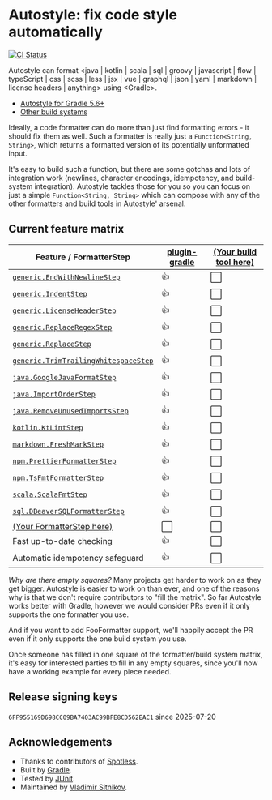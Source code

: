 # Autostyle: fix code style automatically

<!---freshmark shields
output = [
  link(image('CI Status', 'https://github.com/{{org}}/{{name}}/workflows/CI/badge.svg'), 'https://github.com/{{org}}/{{name}}/actions'),
  ].join('\n');
-->
[![CI Status](https://github.com/autostyle/autostyle/workflows/CI/badge.svg)](https://github.com/autostyle/autostyle/actions)
<!---freshmark /shields -->

Autostyle can format &lt;java | kotlin | scala | sql | groovy | javascript | flow | typeScript | css | scss | less | jsx | vue | graphql | json | yaml | markdown | license headers | anything> using &lt;Gradle>.

- [Autostyle for Gradle 5.6+](plugin-gradle)
- [Other build systems](CONTRIBUTING.md#how-to-add-a-new-plugin-for-a-build-system)

Ideally, a code formatter can do more than just find formatting errors - it should fix them as well. Such a formatter is really just a `Function<String, String>`, which returns a formatted version of its potentially unformatted input.

It's easy to build such a function, but there are some gotchas and lots of integration work (newlines, character encodings, idempotency, and build-system integration). Autostyle tackles those for you so you can focus on just a simple `Function<String, String>` which can compose with any of the other formatters and build tools in Autostyle' arsenal.

## Current feature matrix

<!---freshmark matrix
function lib(className)   { return '| [`' + className + '`](lib/src/main/java/com/github/autostyle/' + className.replace('.', '/') + '.java) | ' }
function extra(className) { return '| [`' + className + '`](lib-extra/src/main/java/com/github/autostyle/extra/' + className.replace('.', '/') + '.java) | ' }

//                                               | GRADLE        | (new)   |
output = [
'| Feature / FormatterStep                       | [plugin-gradle](plugin-gradle/README.md) | [(Your build tool here)](CONTRIBUTING.md#how-to-add-a-new-plugin-for-a-build-system) |',
'| --------------------------------------------- | ------------- | --------|',
lib('generic.EndWithNewlineStep')                +'{{yes}}       | {{no}}  |',
lib('generic.IndentStep')                        +'{{yes}}       | {{no}}  |',
lib('generic.LicenseHeaderStep')                 +'{{yes}}       | {{no}}  |',
lib('generic.ReplaceRegexStep')                  +'{{yes}}       | {{no}}  |',
lib('generic.ReplaceStep')                       +'{{yes}}       | {{no}}  |',
lib('generic.TrimTrailingWhitespaceStep')        +'{{yes}}       | {{no}}  |',
lib('java.GoogleJavaFormatStep')                 +'{{yes}}       | {{no}}  |',
lib('java.ImportOrderStep')                      +'{{yes}}       | {{no}}  |',
lib('java.RemoveUnusedImportsStep')              +'{{yes}}       | {{no}}  |',
lib('kotlin.KtLintStep')                         +'{{yes}}       | {{no}}  |',
lib('markdown.FreshMarkStep')                    +'{{yes}}       | {{no}}  |',
lib('npm.PrettierFormatterStep')                 +'{{yes}}       | {{no}}  |',
lib('npm.TsFmtFormatterStep')                    +'{{yes}}       | {{no}}  |',
lib('scala.ScalaFmtStep')                        +'{{yes}}       | {{no}}  |',
lib('sql.DBeaverSQLFormatterStep')               +'{{yes}}       | {{no}}  |',
'| [(Your FormatterStep here)](CONTRIBUTING.md#how-to-add-a-new-formatterstep) | {{no}}       | {{no}}  |',
'| Fast up-to-date checking                      | {{yes}}       | {{no}}  |',
'| Automatic idempotency safeguard               | {{yes}}       | {{no}}  |',
''
].join('\n');
-->
| Feature / FormatterStep                       | [plugin-gradle](plugin-gradle/README.md) | [(Your build tool here)](CONTRIBUTING.md#how-to-add-a-new-plugin-for-a-build-system) |
| --------------------------------------------- | ------------- | --------|
| [`generic.EndWithNewlineStep`](lib/src/main/java/com/github/autostyle/generic/EndWithNewlineStep.java) | :+1:       | :white_large_square:  |
| [`generic.IndentStep`](lib/src/main/java/com/github/autostyle/generic/IndentStep.java) | :+1:       | :white_large_square:  |
| [`generic.LicenseHeaderStep`](lib/src/main/java/com/github/autostyle/generic/LicenseHeaderStep.java) | :+1:       | :white_large_square:  |
| [`generic.ReplaceRegexStep`](lib/src/main/java/com/github/autostyle/generic/ReplaceRegexStep.java) | :+1:       | :white_large_square:  |
| [`generic.ReplaceStep`](lib/src/main/java/com/github/autostyle/generic/ReplaceStep.java) | :+1:       | :white_large_square:  |
| [`generic.TrimTrailingWhitespaceStep`](lib/src/main/java/com/github/autostyle/generic/TrimTrailingWhitespaceStep.java) | :+1:       | :white_large_square:  |
| [`java.GoogleJavaFormatStep`](lib/src/main/java/com/github/autostyle/java/GoogleJavaFormatStep.java) | :+1:       | :white_large_square:  |
| [`java.ImportOrderStep`](lib/src/main/java/com/github/autostyle/java/ImportOrderStep.java) | :+1:       | :white_large_square:  |
| [`java.RemoveUnusedImportsStep`](lib/src/main/java/com/github/autostyle/java/RemoveUnusedImportsStep.java) | :+1:       | :white_large_square:  |
| [`kotlin.KtLintStep`](lib/src/main/java/com/github/autostyle/kotlin/KtLintStep.java) | :+1:       | :white_large_square:  |
| [`markdown.FreshMarkStep`](lib/src/main/java/com/github/autostyle/markdown/FreshMarkStep.java) | :+1:       | :white_large_square:  |
| [`npm.PrettierFormatterStep`](lib/src/main/java/com/github/autostyle/npm/PrettierFormatterStep.java) | :+1:       | :white_large_square:  |
| [`npm.TsFmtFormatterStep`](lib/src/main/java/com/github/autostyle/npm/TsFmtFormatterStep.java) | :+1:       | :white_large_square:  |
| [`scala.ScalaFmtStep`](lib/src/main/java/com/github/autostyle/scala/ScalaFmtStep.java) | :+1:       | :white_large_square:  |
| [`sql.DBeaverSQLFormatterStep`](lib/src/main/java/com/github/autostyle/sql/DBeaverSQLFormatterStep.java) | :+1:       | :white_large_square:  |
| [(Your FormatterStep here)](CONTRIBUTING.md#how-to-add-a-new-formatterstep) | :white_large_square:       | :white_large_square:  |
| Fast up-to-date checking                      | :+1:       | :white_large_square:  |
| Automatic idempotency safeguard               | :+1:       | :white_large_square:  |
<!---freshmark /matrix -->

*Why are there empty squares?* Many projects get harder to work on as they get bigger. 
Autostyle is easier to work on than ever, and one of the reasons why is that we don't require 
contributors to "fill the matrix". So far Autostyle works better with Gradle, however we would consider PRs 
even if it only supports the one formatter you use.

And if you want to add FooFormatter support, we'll happily accept the PR even if it only supports the one build system you use.

Once someone has filled in one square of the formatter/build system matrix, 
it's easy for interested parties to fill in any empty squares, since you'll now have a working example for every piece needed.

## Release signing keys

`6FF955169D698CC09BA7403AC99BFE8CD562EAC1` since 2025-07-20

## Acknowledgements
- Thanks to contributors of [Spotless](https://github.com/diffplug/spotless).
- Built by [Gradle](https://gradle.org/).
- Tested by [JUnit](https://junit.org/).
- Maintained by [Vladimir Sitnikov](https://github.com/vlsi).
